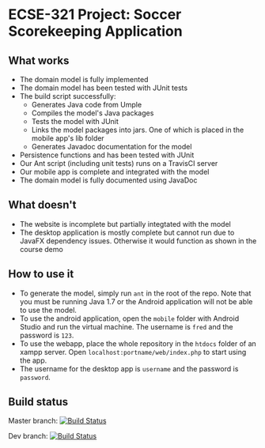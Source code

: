 # ECSE-321 Project: Soccer Scorekeeping Application

## What works
- The domain model is fully implemented
- The domain model has been tested with JUnit tests
- The build script successfully:
	- Generates Java code from Umple
	- Compiles the model's Java packages
	- Tests the model with JUnit
	- Links the model packages into jars. One of which is placed in the mobile app's lib folder
	- Generates Javadoc documentation for the model
- Persistence functions and has been tested with JUnit
- Our Ant script (including unit tests) runs on a TravisCI server
- Our mobile app is complete and integrated with the model
- The domain model is fully documented using JavaDoc

## What doesn't
- The website is incomplete but partially integtated with the model
- The desktop application is mostly complete but cannot run due to JavaFX dependency issues. Otherwise it would function as shown in the course demo

## How to use it
- To generate the model, simply run `ant` in the root of the repo. Note that you must be running Java 1.7 or the Android application will not be able to use the model.
- To use the android application, open the `mobile` folder with Android Studio and run the virtual machine. The username is `fred` and the password is `123`.
- To use the webapp, place the whole repository in the `htdocs` folder of an xampp server. Open `localhost:portname/web/index.php` to start using the app.
- The username for the desktop app is `username` and the password is `password`.

## Build status
Master branch: [![Build Status](https://travis-ci.com/Fall2015-ECSE321/team1.svg?token=LkpGPP4TCa9K83w7TLBE&branch=master)](https://travis-ci.com/Fall2015-ECSE321/team1)

Dev branch: [![Build Status](https://travis-ci.com/Fall2015-ECSE321/team1.svg?token=LkpGPP4TCa9K83w7TLBE&branch=dev)](https://travis-ci.com/Fall2015-ECSE321/team1)
